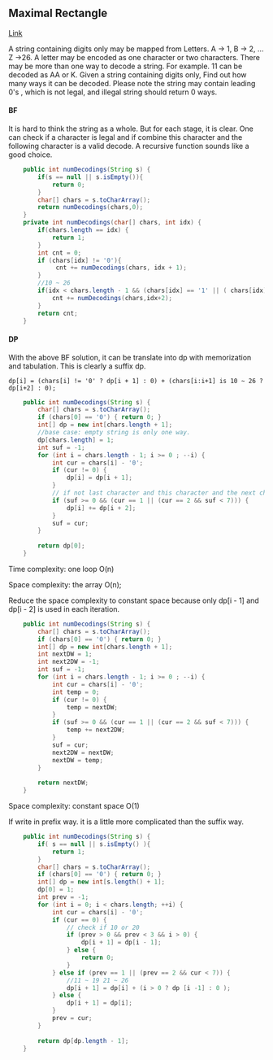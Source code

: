 ## Maximal Rectangle

[Link](https://leetcode.com/problems/maximal-rectangle/)

A string containing digits only may be mapped from Letters. A -> 1, B -> 2, ... Z ->26.  A letter may be encoded as one character or two characters. There may be more than one way to decode a string. For example. 11 can be decoded as AA or K. Given a string containing digits only, Find out how many ways it can be decoded. Please note the string may contain leading 0's , which is not legal, and illegal string should return 0 ways.

#### BF

It is hard to think the string as a whole. But for each stage, it is clear. One can check if a character is legal and if combine this character and the following character is a valid decode. A recursive function sounds like a good choice. 

```java
    public int numDecodings(String s) {
        if(s == null || s.isEmpty()){
            return 0;
        }
        char[] chars = s.toCharArray();
        return numDecodings(chars,0);
    }
    private int numDecodings(char[] chars, int idx) {
        if(chars.length == idx) {
            return 1;
        }
        int cnt = 0;
        if (chars[idx] != '0'){
             cnt += numDecodings(chars, idx + 1);
        }
        //10 ~ 26
        if(idx < chars.length - 1 && (chars[idx] == '1' || ( chars[idx] == '2' && chars[idx+1] < '7'))){
            cnt += numDecodings(chars,idx+2);
        }
        return cnt;
    } 
```



#### DP

With the above BF solution, it can be translate into dp with memorization and tabulation. This is clearly a suffix dp.

```
dp[i] = (chars[i] != '0' ? dp[i + 1] : 0) + (chars[i:i+1] is 10 ~ 26 ? dp[i+2] : 0);
```

```java
    public int numDecodings(String s) {
        char[] chars = s.toCharArray();
        if (chars[0] == '0') { return 0; }        
        int[] dp = new int[chars.length + 1];
        //base case: empty string is only one way.
        dp[chars.length] = 1;
        int suf = -1;
        for (int i = chars.length - 1; i >= 0 ; --i) {
            int cur = chars[i] - '0';
            if (cur != 0) {
                dp[i] = dp[i + 1];
            }
            // if not last character and this character and the next character is from 10 ~ 26.
            if (suf >= 0 && (cur == 1 || (cur == 2 && suf < 7))) {
                dp[i] += dp[i + 2];
            }
            suf = cur;
        }
        
        return dp[0];
    }
```

Time complexity:  one loop O(n)

Space complexity: the array O(n);

Reduce the space complexity to constant space because only dp[i - 1] and dp[i - 2] is used in each iteration.

```java
    public int numDecodings(String s) {
        char[] chars = s.toCharArray();
        if (chars[0] == '0') { return 0; }        
        int[] dp = new int[chars.length + 1];
        int nextDW = 1;
        int next2DW = -1;
        int suf = -1;
        for (int i = chars.length - 1; i >= 0 ; --i) {
            int cur = chars[i] - '0';
            int temp = 0;
            if (cur != 0) {
                temp = nextDW;
            }
            if (suf >= 0 && (cur == 1 || (cur == 2 && suf < 7))) {
                temp += next2DW;
            }
            suf = cur;
            next2DW = nextDW;
            nextDW = temp;
        }
        
        return nextDW;
    }
```

Space complexity:  constant space O(1)

If write in prefix way. it is a little more complicated than the suffix way.

```java
    public int numDecodings(String s) {
        if( s == null || s.isEmpty() ){
            return 1;
        }
        char[] chars = s.toCharArray();
        if (chars[0] == '0') { return 0; }        
        int[] dp = new int[s.length() + 1];
        dp[0] = 1;
        int prev = -1;
        for (int i = 0; i < chars.length; ++i) {
            int cur = chars[i] - '0';
            if (cur == 0) {
                // check if 10 or 20
                if (prev > 0 && prev < 3 && i > 0) {
                    dp[i + 1] = dp[i - 1];
                } else {
                    return 0;
                }
            } else if (prev == 1 || (prev == 2 && cur < 7)) {
                //11 ~ 19 21 ~ 26
                dp[i + 1] = dp[i] + (i > 0 ? dp [i -1] : 0 );
            } else {
                dp[i + 1] = dp[i];
            }
            prev = cur;
        }
        
        return dp[dp.length - 1];
    }
```

